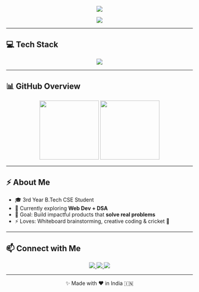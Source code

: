 <!-- Banner -->
<p align="center">
  <img src="https://capsule-render.vercel.app/api?type=waving&color=0f9d58&height=180&section=header&text=Ujjawal%20Singh&fontSize=40&fontColor=fff&animation=fadeIn" />
</p>

<!-- Typing Animation -->
<p align="center">
  <a href="https://github.com/UjjawalSingh">
    <img src="https://readme-typing-svg.herokuapp.com?font=Fira+Code&size=22&pause=1000&color=0f9d58&center=true&vCenter=true&width=500&lines=👋+Hi,+I'm+Ujjawal+Singh;🚀+B.Tech+CSE+3rd+Year;💻+Aspiring+Developer;🌱+Learning+Dev+%2B+DSA;✨+Made+with+❤️+in+India+🇮🇳" />
  </a>
</p>

---

## 💻 Tech Stack  
<p align="center">
  <img src="https://skillicons.dev/icons?i=python,js,html,css,git,linux,flutter" />
</p>

---

## 📊 GitHub Overview  
<p align="center">
 <img src="https://github-readme-stats.vercel.app/api?username=UjjawalChauhanSingh&show_icons=true&theme=default&cache_seconds=1000" height="160"/>
 <img src="https://github-readme-streak-stats.herokuapp.com/?user=UjjawalChauhanSingh&theme=default&cache_seconds=1000" height="160"/>

</p>

---

## ⚡ About Me  
- 🎓 3rd Year B.Tech CSE Student  
- 🌱 Currently exploring **Web Dev + DSA**  
- 🎯 Goal: Build impactful products that **solve real problems**  
- ⚡ Loves: Whiteboard brainstorming, creative coding & cricket 🏏  

---

## 📫 Connect with Me  
<p align="center">
  <a href="https://linkedin.com/in/ujjawal-singh">
    <img src="https://img.shields.io/badge/LinkedIn-0A66C2?style=for-the-badge&logo=linkedin&logoColor=white"/>
  </a>
  <a href="mailto:ujjawalsingh@gmail.com">
    <img src="https://img.shields.io/badge/Email-D14836?style=for-the-badge&logo=gmail&logoColor=white"/>
  </a>
  <a href="https://ujjawalsingh.vercel.app">
    <img src="https://img.shields.io/badge/Portfolio-000000?style=for-the-badge&logo=vercel&logoColor=white"/>
  </a>
</p>

---

<p align="center">
  ✨ Made with ❤️ in India 🇮🇳
</p>
